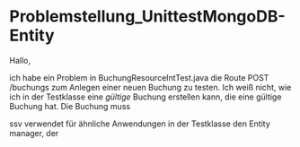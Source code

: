 Problemstellung_UnittestMongoDB-Entity
======================================

Hallo,

ich habe ein Problem in BuchungResourceIntTest.java die Route POST /buchungs zum Anlegen einer neuen Buchung zu testen.
Ich weiß nicht, wie ich in der Testklasse eine _gültige_ Buchung erstellen kann, die eine gültige Buchung hat.
Die Buchung muss 

ssv verwendet für ähnliche Anwendungen in der Testklasse den Entity manager, der 